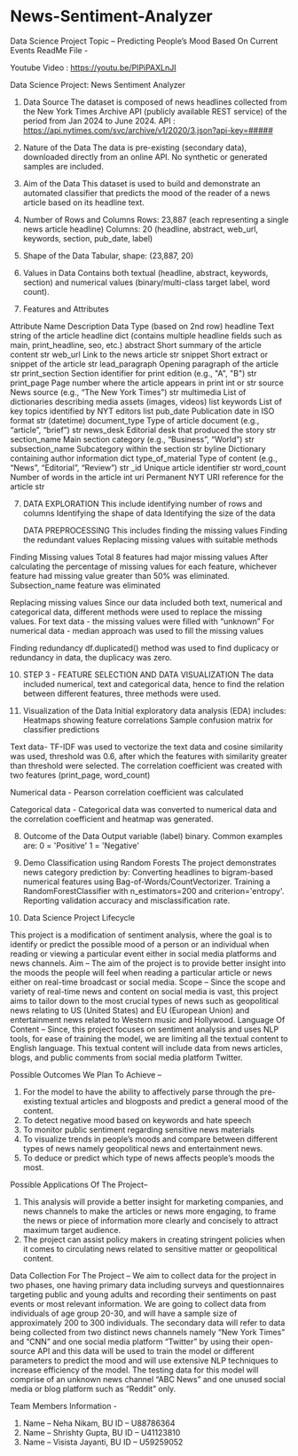 # News-Sentiment-Analyzer

Data Science Project Topic – Predicting People’s Mood Based On Current Events
ReadMe File - 

Youtube Video : https://youtu.be/PIPiPAXLnJI

Data Science Project: News Sentiment Analyzer
1. Data Source
The dataset is composed of news headlines collected from the New York Times Archive API (publicly available REST service) of the period from Jan 2024 to June 2024.
API : https://api.nytimes.com/svc/archive/v1/2020/3.json?api-key=#####
2. Nature of the Data
The data is pre-existing (secondary data), downloaded directly from an online API. 
No synthetic or generated samples are included.
3. Aim of the Data
This dataset is used to build and demonstrate an automated classifier that predicts the mood of the reader of a news article based on its headline text.
4. Number of Rows and Columns
Rows: 23,887 (each representing a single news article headline)
Columns: 20 (headline, abstract, web_url, keywords, section, pub_date, label)
5. Shape of the Data
Tabular, shape: (23,887, 20)
6. Values in Data
Contains both textual (headline, abstract, keywords, section) and numerical values (binary/multi-class target label, word count).


7. Features and Attributes

Attribute Name
Description
Data Type (based on 2nd row)
headline
Text string of the article headline
dict (contains multiple headline fields such as main, print_headline, seo, etc.)
abstract
Short summary of the article content
str
web_url
Link to the news article
str
snippet
Short extract or snippet of the article
str
lead_paragraph
Opening paragraph of the article
str
print_section
Section identifier for print edition (e.g., "A", "B")
str
print_page
Page number where the article appears in print
int or str
source
News source (e.g., “The New York Times”)
str
multimedia
List of dictionaries describing media assets (images, videos)
list
keywords
List of key topics identified by NYT editors
list
pub_date
Publication date in ISO format
str (datetime)
document_type
Type of article document (e.g., “article”, “brief”)
str
news_desk
Editorial desk that produced the story
str
section_name
Main section category (e.g., “Business”, “World”)
str
subsection_name
Subcategory within the section
str
byline
Dictionary containing author information
dict
type_of_material
Type of content (e.g., “News”, “Editorial”, “Review”)
str
_id
Unique article identifier
str
word_count
Number of words in the article
int
uri
Permanent NYT URI reference for the article
str










7. DATA EXPLORATION
This include identifying number of rows and columns
Identifying the shape of data
Identifying the size of the data

    DATA PREPROCESSING 
This includes finding the missing values 
Finding the redundant values 
Replacing missing values with suitable methods 

Finding Missing values 
      Total 8 features had major missing values 
      After calculating the percentage of missing values for each feature, whichever feature had missing value greater than 50% was eliminated.
Subsection_name feature was eliminated

Replacing missing values 
     Since our data included both text, numerical and categorical data, different methods were used to replace the missing values.
For text data - the missing values were filled with “unknown”
For numerical data - median approach was used to fill the missing values 


Finding redundancy 
     df.duplicated() method was used to find duplicacy or redundancy in data, the duplicacy was zero. 

10. STEP 3 - FEATURE SELECTION AND DATA VISUALIZATION
The data included numerical, text and categorical data, hence to find the relation between different features, three methods were used. 

10. Visualization of the Data
Initial exploratory data analysis (EDA) includes:
Heatmaps showing feature correlations
Sample confusion matrix for classifier predictions


Text data- TF-IDF was used to vectorize the text data and cosine similarity was used, threshold was 0.6, after which the features with similarity greater than threshold were selected. The correlation coefficient was created with two features (print_page, word_count)

Numerical data - Pearson correlation coefficient was calculated 

Categorical data - Categorical data was converted to numerical data and the correlation coefficient and heatmap was generated. 


8. Outcome of the Data
Output variable (label) binary. Common examples are:
0 = 'Positive'
1 = 'Negative'

11. Demo Classification using Random Forests
The project demonstrates news category prediction by:
Converting headlines to bigram-based numerical features using Bag-of-Words/CountVectorizer.
Training a RandomForestClassifier with n_estimators=200 and criterion='entropy'.
Reporting validation accuracy and misclassification rate.
12. Data Science Project Lifecycle




This project is a modification of sentiment analysis, where the goal is to identify or predict the possible mood of a person or an individual when reading or viewing a particular event either in social media platforms and news channels.
Aim – The aim of the project is to provide better insight into the moods the people will feel when reading a particular article or news either on real-time broadcast or social media.
Scope – Since the scope and variety of real-time news and content on social media is vast, this project aims to tailor down to the most crucial types of news such as geopolitical news relating to US (United States) and EU (European Union) and entertainment news related to Western music and Hollywood.
Language Of Content – Since, this project focuses on sentiment analysis and uses NLP tools, for ease of training the model, we are limiting all the textual content to English language. This textual content will include data from news articles, blogs, and public comments from social media platform Twitter.

Possible Outcomes We Plan To Achieve –
1)	For the model to have the ability to affectively parse through the pre-existing textual articles and blogposts and predict a general mood of the content.
2)	To detect negative mood based on keywords and hate speech
3)	To monitor public sentiment regarding sensitive news materials
4)	To visualize trends in people’s moods and compare between different types of news namely geopolitical news and entertainment news.
5)	To deduce or predict which type of news affects people’s moods the most.

Possible Applications Of The Project–
1)	This analysis will provide a better insight for marketing companies, and news channels to make the articles or news more engaging, to frame the news or piece of information more clearly and concisely to attract maximum target audience.
2)	The project can assist policy makers in creating stringent policies when it comes to circulating news related to sensitive matter or geopolitical content.

Data Collection For The Project –
We aim to collect data for the project in two phases, one having primary data including surveys and questionnaires targeting public and young adults and recording their sentiments on past events or most relevant information. We are going to collect data from individuals of age group 20-30, and will have a sample size of approximately 200 to 300 individuals. The secondary data will refer to data being collected from two distinct news channels namely “New York Times” and “CNN” and one social media platform “Twitter” by using their open-source API and this data will be used to train the model or different parameters to predict the mood and will use extensive NLP techniques to increase efficiency of the model. The testing data for this model will comprise of an unknown news channel “ABC News” and one unused social media or blog platform such as “Reddit” only.

Team Members Information - 
1)	Name – Neha Nikam, BU ID – U88786364
2)	Name – Shrishty Gupta, BU ID – U41123810
3)	Name – Visista Jayanti, BU ID – U59259052





